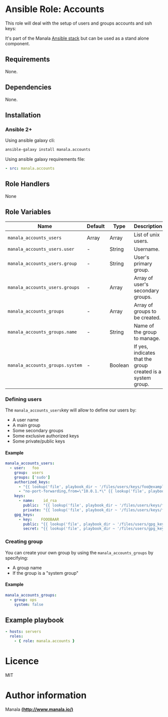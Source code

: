 # Ansible Role: Accounts

This role will deal with the setup of users and groups accounts and ssh keys:

It's part of the Manala <a href="http://www.manala.io" target="_blank">Ansible stack</a> but can be used as a stand alone component.

## Requirements

None.

## Dependencies

None.

## Installation

### Ansible 2+

Using ansible galaxy cli:

```bash
ansible-galaxy install manala.accounts
```

Using ansible galaxy requirements file:

```yaml
- src: manala.accounts
```

## Role Handlers

None

## Role Variables

| Name                                      | Default | Type        | Description                                                 |
| ----------------------------------------- | ------- | ----------- | ----------------------------------------------------------- |
| `manala_accounts_users`                   | Array   | Array       | List of unix users.                                         |
| `manala_accounts_users.user`              | -       | String      | Username.                                                   |
| `manala_accounts_users.group`             | -       | String      | User's primary group.                                       |
| `manala_accounts_users.groups`            | -       | Array       | Array of user's secondary groups.                           |
| `manala_accounts_groups`                  | -       | Array       | Array of groups to be created.                              |
| `manala_accounts_groups.name`             | -       | String      | Name of the group to manage.                                |
| `manala_accounts_groups.system`           | -       | Boolean     | If yes, indicates that the group created is a system group. |

### Defining users

The `manala_accounts_users`key will allow to define our users by:

- A user name
- A main group
- Some secondary groups
- Some exclusive authorized keys
- Some private/public keys

#### Example

```yaml
manala_accounts_users:
  - user:   foo
    group:  users
    groups: ['sudo']
    authorized_keys:
      - "{{ lookup('file', playbook_dir ~ '/files/users/keys/foo@example.com.pub') }}"
      - "no-port-forwarding,from=\"10.0.1.*\" {{ lookup('file', playbook_dir ~ '/files/users/keys/bar@example.com.pub') }}"
    keys:
      - name:    id_rsa
        public:  "{{ lookup('file', playbook_dir ~ '/files/users/keys/foo@example.com.pub') }}"
        private: "{{ lookup('file', playbook_dir ~ '/files/users/keys/foo@example.com') }}"
    gpg_keys:
      - key:    FOOOBAAR
        public: "{{ lookup('file', playbook_dir ~ '/files/users/gpg_keys/foo@example.com.pub') }}"
        secret: "{{ lookup('file', playbook_dir ~ '/files/users/gpg_keys/foo@example.com') }}"
```

### Creating group

You can create your own group by using the `manala_accounts_groups` by specifying:

- A group name
- If the group is a "system group"

#### Example

```yaml
manala_accounts_groups:
  - group: ops
    system: false
```

## Example playbook

```yaml
- hosts: servers
  roles:
    - { role: manala.accounts }
```

# Licence

MIT

# Author information

Manala [**(http://www.manala.io/)**](http://www.manala.io)
